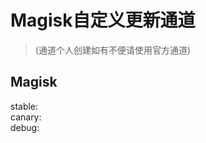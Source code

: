 # Magisk自定义更新通道
> (通道个人创建如有不便请使用官方通道)     
## Magisk
stable:          
canary:         
debug:           